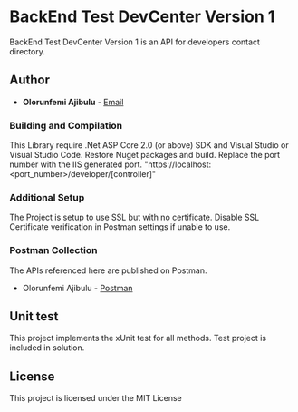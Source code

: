 # BackEnd Test DevCenter Version 1
BackEnd Test DevCenter Version 1 is an API for developers contact directory. 


## Author

* **Olorunfemi Ajibulu** -  [Email](mailto:fzanyajibs@gmail.com)

### Building and Compilation

This Library require .Net ASP Core 2.0 (or above) SDK and Visual Studio or Visual Studio Code.
Restore Nuget packages and build.
Replace  the port number with the IIS generated port. "https://localhost:<port_number>/developer/[controller]"

### Additional Setup
The Project is setup to use SSL but with no certificate. Disable SSL Certificate verification in Postman settings if unable to use. 

### Postman Collection
The APIs referenced here are published on Postman.  
* Olorunfemi Ajibulu -  [Postman](https://documenter.getpostman.com/view/1603935/RzfiJ9Ss)

## Unit test
This project implements the xUnit test for all methods. Test project is included in solution.

## License

This project is licensed under the MIT License
